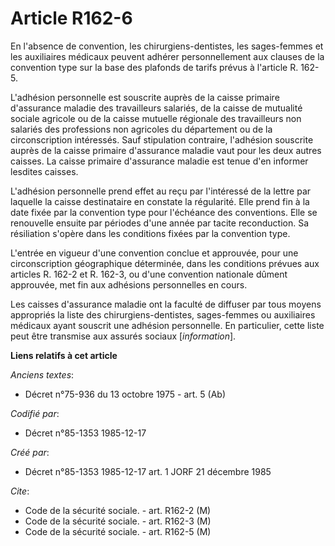 # Article R162-6

En l'absence de convention, les chirurgiens-dentistes, les sages-femmes et les auxiliaires médicaux peuvent adhérer
personnellement aux clauses de la convention type sur la base des plafonds de tarifs prévus à l'article R. 162-5.

L'adhésion personnelle est souscrite auprès de la caisse primaire d'assurance maladie des travailleurs salariés, de la caisse
de mutualité sociale agricole ou de la caisse mutuelle régionale des travailleurs non salariés des professions non agricoles
du département ou de la circonscription intéressés. Sauf stipulation contraire, l'adhésion souscrite auprès de la caisse
primaire d'assurance maladie vaut pour les deux autres caisses. La caisse primaire d'assurance maladie est tenue d'en
informer lesdites caisses.

L'adhésion personnelle prend effet au reçu par l'intéressé de la lettre par laquelle la caisse destinataire en constate la
régularité. Elle prend fin à la date fixée par la convention type pour l'échéance des conventions. Elle se renouvelle ensuite
par périodes d'une année par tacite reconduction. Sa résiliation s'opère dans les conditions fixées par la convention type.

L'entrée en vigueur d'une convention conclue et approuvée, pour une circonscription géographique déterminée, dans les
conditions prévues aux articles R. 162-2 et R. 162-3, ou d'une convention nationale dûment approuvée, met fin aux adhésions
personnelles en cours.

Les caisses d'assurance maladie ont la faculté de diffuser par tous moyens appropriés la liste des chirurgiens-dentistes,
sages-femmes ou auxiliaires médicaux ayant souscrit une adhésion personnelle. En particulier, cette liste peut être transmise
aux assurés sociaux [*information*].

**Liens relatifs à cet article**

_Anciens textes_:

  - Décret n°75-936 du 13 octobre 1975 - art. 5 (Ab)

_Codifié par_:

  - Décret n°85-1353 1985-12-17

_Créé par_:

  - Décret n°85-1353 1985-12-17 art. 1 JORF 21 décembre 1985

_Cite_:

  - Code de la sécurité sociale. - art. R162-2 (M)
  - Code de la sécurité sociale. - art. R162-3 (M)
  - Code de la sécurité sociale. - art. R162-5 (M)
